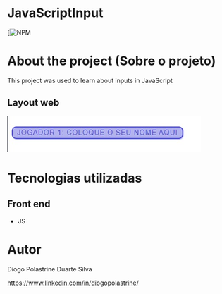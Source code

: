 # JavaScriptInput 
[![NPM](https://github.com/Deekzzyy/JavaScriptInput/blob/main/LICENSE) 


# About the project (Sobre o projeto)

This project was used to learn about inputs in JavaScript

## Layout web
![Web 1](https://github.com/Deekzzyy/JavaScriptInput/blob/main/assets/PicModel.jpg)


# Tecnologias utilizadas

## Front end

- JS 


# Autor

Diogo Polastrine Duarte Silva

https://www.linkedin.com/in/diogopolastrine/
